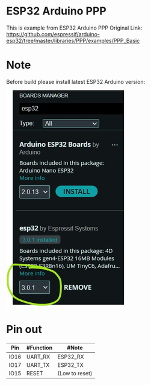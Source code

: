 # ESP32 Arduino PPP

This is example from ESP32 Arduino PPP
Original Link: https://github.com/espressif/arduino-esp32/tree/master/libraries/PPP/examples/PPP_Basic

# Note

Before build please install latest ESP32 Arduino version:

![ESP32 Board](/esp32_board.jpg)

# Pin out

Pin | #Function | #Note
--- | --- | ---|
IO16 | UART_RX | ESP32_RX
IO17 | UART_TX | ESP32_TX
IO15 | RESET | (Low to reset)